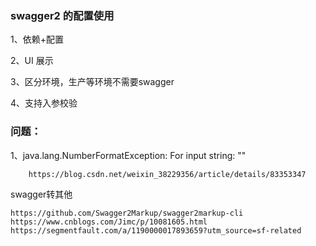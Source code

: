 
### swagger2 的配置使用

1、依赖+配置

2、UI 展示

3、区分环境，生产等环境不需要swagger

4、支持入参校验 


### 问题：
1、java.lang.NumberFormatException: For input string: ""
    
    	https://blog.csdn.net/weixin_38229356/article/details/83353347
    	
    	
swagger转其他

    https://github.com/Swagger2Markup/swagger2markup-cli
    https://www.cnblogs.com/Jimc/p/10081605.html
    https://segmentfault.com/a/1190000017893659?utm_source=sf-related